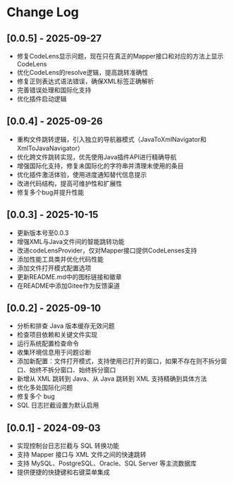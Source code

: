 # Change Log

## [0.0.5] - 2025-09-27

- 修复CodeLens显示问题，现在只在真正的Mapper接口和对应的方法上显示CodeLens
- 优化CodeLens的resolve逻辑，提高跳转准确性
- 修复正则表达式语法错误，确保XML标签正确解析
- 完善错误处理和国际化支持
- 优化插件启动逻辑

## [0.0.4] - 2025-09-26

- 重构文件跳转逻辑，引入独立的导航器模式（JavaToXmlNavigator和XmlToJavaNavigator）
- 优化跨文件跳转实现，优先使用Java插件API进行精确导航
- 增强国际化支持，修复未国际化的字符串并清理未使用的条目
- 优化插件激活体验，使用进度通知替代信息提示
- 改进代码结构，提高可维护性和扩展性
- 修复多个bug并提升性能

## [0.0.3] - 2025-10-15

- 更新版本号至0.0.3
- 增强XML与Java文件间的智能跳转功能
- 改进codeLensProvider，仅对Mapper接口提供CodeLenses支持
- 添加性能工具类并优化代码性能
- 添加文件打开模式配置选项
- 更新README.md中的图标链接和徽章
- 在README中添加Gitee作为反馈渠道

## [0.0.2] - 2025-09-10

- 分析和排查 Java 版本缓存无效问题
- 检查项目依赖和关键文件实现
- 运行系统配置检查命令
- 收集环境信息用于问题诊断
- 添加新配置：文件打开模式，支持使用已打开的窗口，如果不存在则不拆分窗口、始终不拆分窗口、始终拆分窗口
- 新增从 XML 跳转到 Java、从 Java 跳转到 XML 支持精确到具体方法
- 优化多处国际化问题
- 修复多个 bug
- SQL 日志拦截设置为默认启用

## [0.0.1] - 2024-09-03

- 实现控制台日志拦截与 SQL 转换功能
- 支持 Mapper 接口与 XML 文件之间的快速跳转
- 支持 MySQL、PostgreSQL、Oracle、SQL Server 等主流数据库
- 提供便捷的快捷键和右键菜单集成